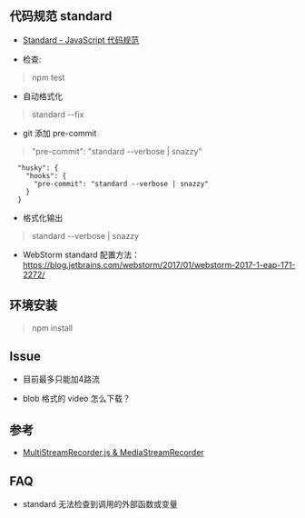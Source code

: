 ## 代码规范 standard 

- [Standard - JavaScript 代码规范](https://standardjs.com/readme-zhcn.html)

- 检查:
> npm test

- 自动格式化
> standard --fix

- git 添加 pre-commit
> "pre-commit": "standard --verbose | snazzy"

```
  "husky": {
    "hooks": {
      "pre-commit": "standard --verbose | snazzy"
    }
  }
```

- 格式化输出
> standard --verbose | snazzy

- WebStorm standard 配置方法：https://blog.jetbrains.com/webstorm/2017/01/webstorm-2017-1-eap-171-2272/

## 环境安装

> npm install

## Issue

- 目前最多只能加4路流

- blob 格式的 video 怎么下载？

## 参考

- [MultiStreamRecorder.js & MediaStreamRecorder](http://localhost:63342/MediaStreamRecorder/demos/MultiStreamRecorder.html?_ijt=5i6u5ds8a3on7jl8b5jft59og8)

## FAQ

-  standard 无法检查到调用的外部函数或变量

